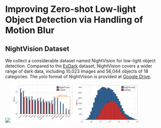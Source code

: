 # Improving Zero-shot Low-light Object Detection via Handling of Motion Blur
## NightVision Dataset 
We collect a considerable dataset named NightVision for low-light object detection. 
Compared to the [ExDark](https://github.com/cs-chan/Exclusively-Dark-Image-Dataset) dataset, NightVision covers a wider range of dark data, including 10,023 images and 56,044 objects of 18 categories. The yolo format of NightVision is provided at [Google Drive](https://drive.google.com/drive/folders/1pm9_Fhq7MyF3eaEZvd-yGrzvEGpFUODm?usp=drive_link).

<img src="pictures/dataset.png" width="70%">
<img src="pictures/instance.png" width="40%">  <img src="pictures/scale.png" width="40%">

